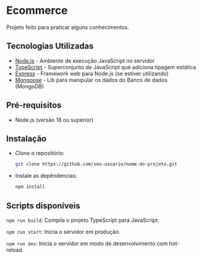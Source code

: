 # Ecommerce

Projeto feito para praticar alguns conhecimentos.

## Tecnologias Utilizadas

- [Node.js](https://nodejs.org/) - Ambiente de execução JavaScript no servidor
- [TypeScript](https://www.typescriptlang.org/) - Superconjunto de JavaScript que adiciona tipagem estática
- [Express](https://expressjs.com/) - Framework web para Node.js (se estiver utilizando)
- [Mongoose](https://mongoosejs.com/) - Lib para manipular os dados do Banco de dados (MongoDB)

## Pré-requisitos

- Node.js (versão 18 ou superior)

## Instalação

-  Clone o repositório:

   ```bash
   git clone https://github.com/seu-usuario/nome-do-projeto.git

   
-  Instale as depêndencias:

   ```bash
   npm install

## Scripts disponíveis

`npm run build`: Compila o projeto TypeScript para JavaScript.

`npm run start`: Inicia o servidor em produção.

`npm run dev`: Inicia o servidor em modo de desenvolvimento com hot-reload.
